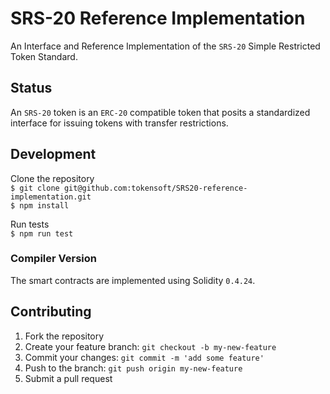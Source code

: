 # SRS-20 Reference Implementation
An Interface and Reference Implementation of the `SRS-20` Simple Restricted Token Standard.

<!-- * `develop` — \<circleci badge> \<codecoverage badge>
* `master` — \<circleci badge> \<codecoverage badge> -->

## Status
An `SRS-20` token is an `ERC-20` compatible token that posits a standardized interface for issuing tokens with transfer restrictions.

## Development
Clone the repository  
`$ git clone git@github.com:tokensoft/SRS20-reference-implementation.git`  
`$ npm install`

Run tests  
`$ npm run test`

### Compiler Version
The smart contracts are implemented using Solidity `0.4.24`.

## Contributing
1. Fork the repository
2. Create your feature branch: `git checkout -b my-new-feature`
3. Commit your changes: `git commit -m 'add some feature'`
4. Push to the branch: `git push origin my-new-feature`
5. Submit a pull request